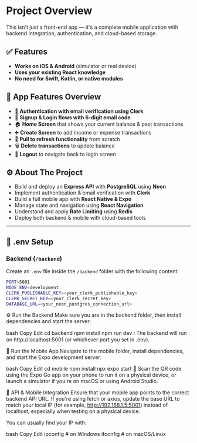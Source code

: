 # Project Overview

This isn't just a front-end app — it's a complete mobile application with backend integration, authentication, and cloud-based storage.

## ✅ Features

- **Works on iOS & Android** (simulator or real device)
- **Uses your existing React knowledge**
- **No need for Swift, Kotlin, or native modules**

## 📱 App Features Overview

- 🔐 **Authentication with email verification using Clerk**
- 📝 **Signup & Login flows with 6-digit email code**
- 🏠 **Home Screen** that shows your current balance & past transactions
- ➕ **Create Screen** to add income or expense transactions
- 🔄 **Pull to refresh functionality** from scratch
- 🗑️ **Delete transactions** to update balance
- 🚪 **Logout** to navigate back to login screen

## ⚙️ About The Project

- Build and deploy an **Express API** with **PostgreSQL** using **Neon**
- Implement authentication & email verification with **Clerk**
- Build a full mobile app with **React Native & Expo**
- Manage state and navigation using **React Navigation**
- Understand and apply **Rate Limiting** using **Redis**
- Deploy both backend & mobile with cloud-based tools

---

## 📁 .env Setup

### Backend (`/backend`)

Create an `.env` file inside the `/backend` folder with the following content:

```bash
PORT=5001
NODE_ENV=development
CLERK_PUBLISHABLE_KEY=<your_clerk_publishable_key>
CLERK_SECRET_KEY=<your_clerk_secret_key>
DATABASE_URL=<your_neon_postgres_connection_url>
```
⚙️ Run the Backend
Make sure you are in the backend folder, then install dependencies and start the server:

bash
Copy
Edit
cd backend
npm install
npm run dev
ℹ️ The backend will run on http://localhost:5001 (or whichever port you set in .env).

📱 Run the Mobile App
Navigate to the mobile folder, install dependencies, and start the Expo development server:

bash
Copy
Edit
cd mobile
npm install
npx expo start
📲 Scan the QR code using the Expo Go app on your phone to run it on a physical device, or launch a simulator if you're on macOS or using Android Studio.

🔄 API & Mobile Integration
Ensure that your mobile app points to the correct backend API URL. If you're using fetch or axios, update the base URL to match your local IP (for example, http://192.168.1.5:5001) instead of localhost, especially when testing on a physical device.

You can usually find your IP with:

bash
Copy
Edit
ipconfig   # on Windows
ifconfig   # on macOS/Linux
